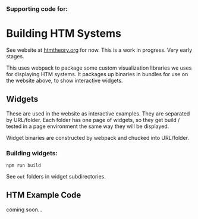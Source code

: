 ### Supporting code for:

# Building HTM Systems

See website at [htmtheory.org](http://htmtheory.org) for now. This is a work in progress. Very early stages.

This uses webpack to package some custom visualization libraries we uses for displaying HTM systems. It packages up binaries in bundles for use on the website above, to show interactive widgets.

## Widgets

These are used in the website as interactive examples. They are separated by URL/folder. Each folder has one page of
widgets, so they get build / tested in a page environment the same way they will be displayed.

Widget binaries are constructed by webpack and chucked into URL/folder.

### Building widgets:

    npm run build

See `out` folders in widget subdirectories.

## HTM Example Code

coming soon...

